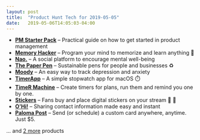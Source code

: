 ```yaml
---
layout: post
title:  "Product Hunt Tech for 2019-05-05"
date:   2019-05-06T14:05:03-04:00
---
```


* **[PM Starter Pack](https://www.producthunt.com/posts/pm-starter-pack?utm_campaign=producthunt-api&utm_medium=api&utm_source=Application%3A+Daily+Digest+RSS+%28ID%3A+3202%29)** – Practical guide on how to get started in product management
* **[Memory Hacker](https://www.producthunt.com/posts/memory-hacker?utm_campaign=producthunt-api&utm_medium=api&utm_source=Application%3A+Daily+Digest+RSS+%28ID%3A+3202%29)** – Program your mind to memorize and learn anything 🧠
* **[Nao.](https://www.producthunt.com/posts/nao?utm_campaign=producthunt-api&utm_medium=api&utm_source=Application%3A+Daily+Digest+RSS+%28ID%3A+3202%29)** – A social platform to encourage mental well-being
* **[The Paper Pen](https://www.producthunt.com/posts/the-paper-pen?utm_campaign=producthunt-api&utm_medium=api&utm_source=Application%3A+Daily+Digest+RSS+%28ID%3A+3202%29)** – Sustainable pens for people and businesses ♻️
* **[Moody](https://www.producthunt.com/posts/moody?utm_campaign=producthunt-api&utm_medium=api&utm_source=Application%3A+Daily+Digest+RSS+%28ID%3A+3202%29)** – An easy way to track depression and anxiety
* **[TimerApp](https://www.producthunt.com/posts/timerapp?utm_campaign=producthunt-api&utm_medium=api&utm_source=Application%3A+Daily+Digest+RSS+%28ID%3A+3202%29)** – A simple stopwatch app for macOS ⏱️
* **[TimeR Machine](https://www.producthunt.com/posts/timer-machine?utm_campaign=producthunt-api&utm_medium=api&utm_source=Application%3A+Daily+Digest+RSS+%28ID%3A+3202%29)** – Create timers for plans, run them and remind you one by one.
* **[Stickers](https://www.producthunt.com/posts/stickers-3?utm_campaign=producthunt-api&utm_medium=api&utm_source=Application%3A+Daily+Digest+RSS+%28ID%3A+3202%29)** – Fans buy and place digital stickers on your stream 👾 🤑
* **[O'Hi!](https://www.producthunt.com/posts/o-hi?utm_campaign=producthunt-api&utm_medium=api&utm_source=Application%3A+Daily+Digest+RSS+%28ID%3A+3202%29)** – Sharing contact information made easy and instant
* **[Paloma Post](https://www.producthunt.com/posts/paloma-post?utm_campaign=producthunt-api&utm_medium=api&utm_source=Application%3A+Daily+Digest+RSS+%28ID%3A+3202%29)** – Send (or schedule) a custom card anywhere, anytime. Just $5.

… and [2 more](https://www.producthunt.com/tech) products